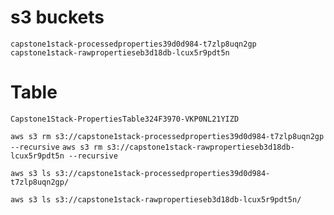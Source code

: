 # s3 buckets
`capstone1stack-processedproperties39d0d984-t7zlp8uqn2gp`
`capstone1stack-rawpropertieseb3d18db-lcux5r9pdt5n`

# Table
`Capstone1Stack-PropertiesTable324F3970-VKP0NL21YIZD`

`aws s3 rm s3://capstone1stack-processedproperties39d0d984-t7zlp8uqn2gp --recursive`
`aws s3 rm s3://capstone1stack-rawpropertieseb3d18db-lcux5r9pdt5n --recursive`

`aws s3 ls s3://capstone1stack-processedproperties39d0d984-t7zlp8uqn2gp/`

`aws s3 ls s3://capstone1stack-rawpropertieseb3d18db-lcux5r9pdt5n/`
